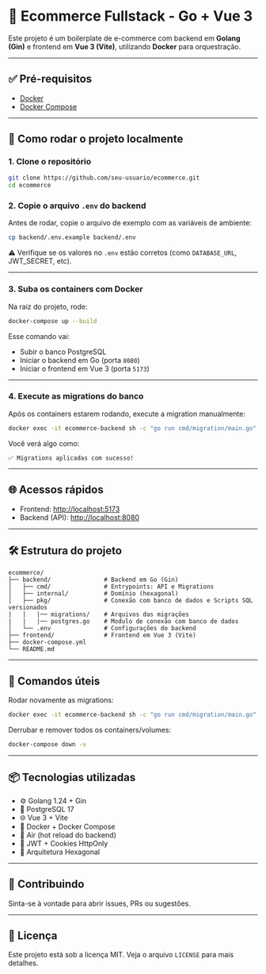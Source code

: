 # 🛒 Ecommerce Fullstack - Go + Vue 3

Este projeto é um boilerplate de e-commerce com backend em **Golang (Gin)** e frontend em **Vue 3 (Vite)**, utilizando **Docker** para orquestração.

---

## ✅ Pré-requisitos

- [Docker](https://www.docker.com/)
- [Docker Compose](https://docs.docker.com/compose/)

---

## 🚀 Como rodar o projeto localmente

### 1. Clone o repositório

```bash
git clone https://github.com/seu-usuario/ecommerce.git
cd ecommerce
```

### 2. Copie o arquivo `.env` do backend

Antes de rodar, copie o arquivo de exemplo com as variáveis de ambiente:

```bash
cp backend/.env.example backend/.env
```

⚠️ Verifique se os valores no `.env` estão corretos (como `DATABASE_URL`, JWT_SECRET, etc).

---

### 3. Suba os containers com Docker

Na raiz do projeto, rode:

```bash
docker-compose up --build
```

Esse comando vai:

- Subir o banco PostgreSQL
- Iniciar o backend em Go (porta `8080`)
- Iniciar o frontend em Vue 3 (porta `5173`)

---

### 4. Execute as migrations do banco

Após os containers estarem rodando, execute a migration manualmente:

```bash
docker exec -it ecommerce-backend sh -c "go run cmd/migration/main.go"
```

Você verá algo como:

```
✅ Migrations aplicadas com sucesso!
```

---

## 🌐 Acessos rápidos

- Frontend: [http://localhost:5173](http://localhost:5173)
- Backend (API): [http://localhost:8080](http://localhost:8080)

---

## 🛠 Estrutura do projeto

```
ecommerce/
├── backend/               # Backend em Go (Gin)
│   ├── cmd/               # Entrypoints: API e Migrations
│   ├── internal/          # Domínio (hexagonal)
│   ├── pkg/               # Conexão com banco de dados e Scripts SQL versionados
|   |   |── migrations/    # Arquivos das migrações
|   |   |── postgres.go    # Modulo de conexão com banco de dados
│   └── .env               # Configurações do backend
├── frontend/              # Frontend em Vue 3 (Vite)
├── docker-compose.yml
└── README.md
```

---

## 🧪 Comandos úteis

Rodar novamente as migrations:

```bash
docker exec -it ecommerce-backend sh -c "go run cmd/migration/main.go"
```

Derrubar e remover todos os containers/volumes:

```bash
docker-compose down -v
```

---

## 📦 Tecnologias utilizadas

- ⚙️ Golang 1.24 + Gin
- 🧱 PostgreSQL 17
- 🌐 Vue 3 + Vite
- 🐳 Docker + Docker Compose
- 🔄 Air (hot reload do backend)
- 🔐 JWT + Cookies HttpOnly
- 📂 Arquitetura Hexagonal

---

## 🤝 Contribuindo

Sinta-se à vontade para abrir issues, PRs ou sugestões.

---

## 📝 Licença

Este projeto está sob a licença MIT. Veja o arquivo `LICENSE` para mais detalhes.

